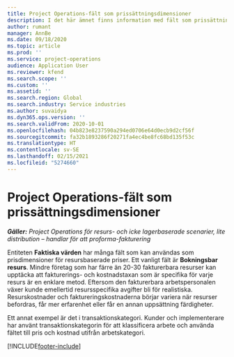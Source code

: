 ```yaml
---
title: Project Operations-fält som prissättningsdimensioner
description: I det här ämnet finns information med fält som prissättningsdimensioner i Dynamics 365 Project Operations.
author: rumant
manager: AnnBe
ms.date: 09/18/2020
ms.topic: article
ms.prod: ''
ms.service: project-operations
audience: Application User
ms.reviewer: kfend
ms.search.scope: ''
ms.custom: ''
ms.assetid: ''
ms.search.region: Global
ms.search.industry: Service industries
ms.author: suvaidya
ms.dyn365.ops.version: ''
ms.search.validFrom: 2020-10-01
ms.openlocfilehash: 04b823e8237590a294ed0706e64d0ecb9d2cf56f
ms.sourcegitcommit: fa32b1893286f20271fa4ec4be8fc68bd135f53c
ms.translationtype: HT
ms.contentlocale: sv-SE
ms.lasthandoff: 02/15/2021
ms.locfileid: "5274660"
---
```

# <a name="project-operations-fields-as-pricing-dimensions"></a>Project Operations-fält som prissättningsdimensioner

_**Gäller:** Project Operations för resurs- och icke lagerbaserade scenarier, lite distribution – handlar för att proforma-fakturering_

Entiteten **Faktiska värden** har många fält som kan användas som prisdimensioner för resursbaserade priser. Ett vanligt fält är **Bokningsbar resurs**. Mindre företag som har färre än 20-30 fakturerbara resurser kan upptäcka att fakturerings- och kostnadstaxan som är specifika för varje resurs är en enklare metod. Eftersom den fakturerbara arbetspersonalen växer kunde emellertid resursspecifika avgifter bli för realistiska. Resurskostnader och faktureringskostnaderna börjar variera när resurser befordras, får mer erfarenhet eller får en annan uppsättning färdigheter. 

Ett annat exempel är det i transaktionskategori. Kunder och implementerare har använt transaktionskategorin för att klassificera arbete och använda fältet till pris och kostnad utifrån arbetskategori.


[!INCLUDE[footer-include](../includes/footer-banner.md)]